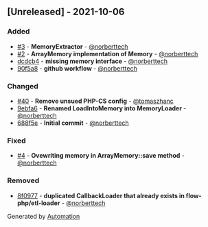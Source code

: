 ## [Unreleased] - 2021-10-06

### Added
- [#3](https://github.com/flow-php/etl-adapter-memory/pull/3) - **MemoryExtractor** - [@norberttech](https://github.com/norberttech)
- [#2](https://github.com/flow-php/etl-adapter-memory/pull/2) - **ArrayMemory implementation of Memory** - [@norberttech](https://github.com/norberttech)
- [dcdcb4](https://github.com/flow-php/etl-adapter-memory/commit/dcdcb45b076597fbadc8c257b018fba2ac75de62) - **missing memory interface** - [@norberttech](https://github.com/norberttech)
- [90f5a8](https://github.com/flow-php/etl-adapter-memory/commit/90f5a824badeb420e0b8a5ed40cb47738d964c5d) - **github workflow** - [@norberttech](https://github.com/norberttech)

### Changed
- [#40](https://github.com/flow-php/etl-adapter-memory/pull/40) - **Remove unsued PHP-CS config** - [@tomaszhanc](https://github.com/tomaszhanc)
- [9ebfa6](https://github.com/flow-php/etl-adapter-memory/commit/9ebfa68eada164ef3c071bc8eeaa750514d5bf1e) - **Renamed LoadIntoMemory into MemoryLoader** - [@norberttech](https://github.com/norberttech)
- [688f5e](https://github.com/flow-php/etl-adapter-memory/commit/688f5e848cf57c0754758dbadcc1ef3f21ac801d) - **Initial commit** - [@norberttech](https://github.com/norberttech)

### Fixed
- [#4](https://github.com/flow-php/etl-adapter-memory/pull/4) - **Ovewriting memory in ArrayMemory::save method** - [@norberttech](https://github.com/norberttech)

### Removed
- [8f0977](https://github.com/flow-php/etl-adapter-memory/commit/8f09779fb878521c6b5ea37343edb9515f133b28) - **duplicated CallbackLoader that already exists in flow-php/etl-loader** - [@norberttech](https://github.com/norberttech)

Generated by [Automation](https://github.com/aeon-php/automation)